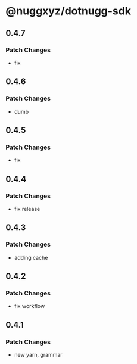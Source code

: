 # @nuggxyz/dotnugg-sdk

## 0.4.7

### Patch Changes

-   fix

## 0.4.6

### Patch Changes

-   dumb

## 0.4.5

### Patch Changes

-   fix

## 0.4.4

### Patch Changes

-   fix release

## 0.4.3

### Patch Changes

-   adding cache

## 0.4.2

### Patch Changes

-   fix workflow

## 0.4.1

### Patch Changes

-   new yarn, grammar
